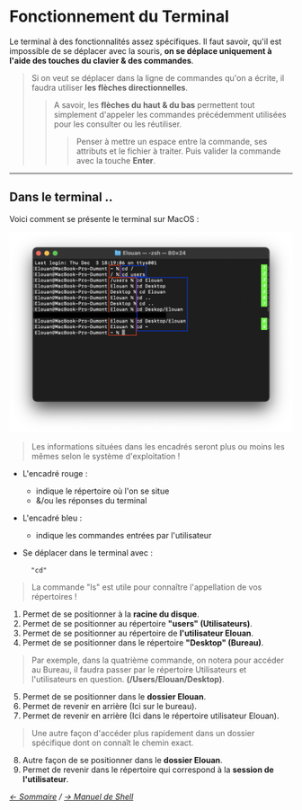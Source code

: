 # Fonctionnement du Terminal

Le terminal à des fonctionnalités assez spécifiques. Il faut savoir, qu'il est impossible de se déplacer avec la souris, **on se déplace uniquement à l'aide des touches du clavier & des commandes**.

> Si on veut se déplacer dans la ligne de commandes qu'on a écrite, il faudra utiliser **les flèches directionnelles**.
>> A savoir, les **flèches du haut & du bas** permettent tout simplement d'appeler les commandes précédemment utilisées pour les consulter ou les réutiliser.
>>> Penser à mettre un espace entre la commande, ses attributs et le fichier à traiter. Puis valider la commande avec la touche **Enter**.

-----------------

## Dans le terminal ..

Voici comment se présente le terminal sur MacOS :

![Terminal](https://raw.githubusercontent.com/ByMSRT/Shell/main/Images/Fonctionnement_Terminal.png)

> Les informations situées dans les encadrés seront plus ou moins les mêmes selon le système d'exploitation !

* L'encadré rouge : 

    * indique le répertoire où l'on se situe
    * &/ou les réponses du terminal

* L'encadré bleu : 

    * indique les commandes entrées par l'utilisateur

* Se déplacer dans le terminal avec :

        "cd"

> La commande "ls" est utile pour connaître l'appellation de vos répertoires !

1. Permet de se positionner à la **racine du disque**.
1. Permet de se positionner au répertoire **"users" (Utilisateurs)**.
1. Permet de se positionner au répertoire de **l'utilisateur Elouan**.
1. Permet de se positionner dans le répertoire **"Desktop" (Bureau)**.
> Par exemple, dans la quatrième commande, on notera pour accéder au Bureau, il faudra passer par le répertoire Utilisateurs et l'utilisateurs en question. **(/Users/Elouan/Desktop)**.
5. Permet de se positionner dans le **dossier Elouan**.
1. Permet de revenir en arrière (Ici sur le bureau).
1. Permet de revenir en arrière (Ici dans le répertoire utilisateur Elouan).
> Une autre façon d'accéder plus rapidement dans un dossier spécifique dont on connaît le chemin exact.
8. Autre façon de se positionner dans le **dossier Elouan**.
1. Permet de revenir dans le répertoire qui correspond à la **session de l'utilisateur**.



*[<- Sommaire](https://github.com/ByMSRT/Shell) / [-> Manuel de Shell](https://github.com/ByMSRT/Shell/blob/main/manuel_shell.md)*